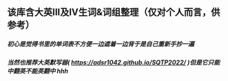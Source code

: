 ## 该库含大英III及IV生词&词组整理（仅对个人而言，供参考）
##### 初心是觉得书里的单词表不方便一边遮着一边背于是自己重新手抄一遍
##### 当然也推荐大英默写器( https://adsr1042.github.io/SQTP2022/ )但是它只能中翻英不能英翻中 hhh
